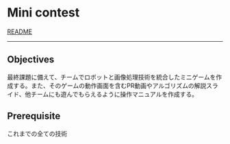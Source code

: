 # Mini contest

[README](../README.md)

---

## Objectives

最終課題に備えて、チームでロボットと画像処理技術を統合したミニゲームを作成する。また、そのゲームの動作画面を含むPR動画やアルゴリズムの解説スライド、他チームにも遊んでもらえるように操作マニュアルを作成する。

## Prerequisite

これまでの全ての技術
